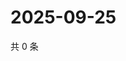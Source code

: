 # 2025-09-25

共 0 条

<!-- BEGIN ZHIHUQUESTIONS -->
<!-- 最后更新时间 Thu Sep 25 2025 22:11:32 GMT+0800 (China Standard Time) -->

<!-- END ZHIHUQUESTIONS -->
